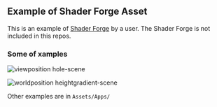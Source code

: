 ## Example of Shader Forge Asset

This is an example of [Shader Forge](https://www.assetstore.unity3d.com/#!/content/14147?aid=1100lK2n&pubref=github) by a user.
The Shader Forge is not included in this repos.


### Some of xamples

![viewposition hole-scene](https://user-images.githubusercontent.com/134377/30146529-95908b1c-93d3-11e7-8050-050f086e008f.gif)

![worldposition heightgradient-scene](https://user-images.githubusercontent.com/134377/30146327-5270cf32-93d2-11e7-91a7-ddc4a65c23d6.png)

Other examples are in `Assets/Apps/`